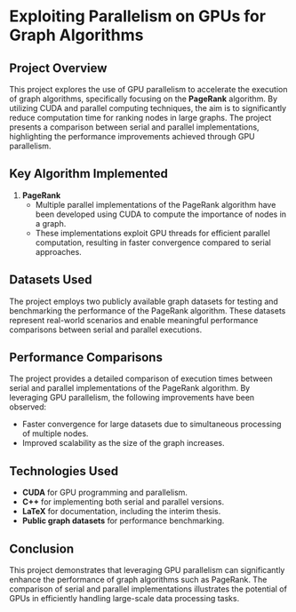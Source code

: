 # Exploiting Parallelism on GPUs for Graph Algorithms

## Project Overview
This project explores the use of GPU parallelism to accelerate the execution of graph algorithms, specifically focusing on the **PageRank** algorithm. By utilizing CUDA and parallel computing techniques, the aim is to significantly reduce computation time for ranking nodes in large graphs. The project presents a comparison between serial and parallel implementations, highlighting the performance improvements achieved through GPU parallelism.

## Key Algorithm Implemented
1. **PageRank**  
   - Multiple parallel implementations of the PageRank algorithm have been developed using CUDA to compute the importance of nodes in a graph.
   - These implementations exploit GPU threads for efficient parallel computation, resulting in faster convergence compared to serial approaches.

## Datasets Used
The project employs two publicly available graph datasets for testing and benchmarking the performance of the PageRank algorithm. These datasets represent real-world scenarios and enable meaningful performance comparisons between serial and parallel executions.

## Performance Comparisons
The project provides a detailed comparison of execution times between serial and parallel implementations of the PageRank algorithm. By leveraging GPU parallelism, the following improvements have been observed:
- Faster convergence for large datasets due to simultaneous processing of multiple nodes.
- Improved scalability as the size of the graph increases.

## Technologies Used
- **CUDA** for GPU programming and parallelism.
- **C++** for implementing both serial and parallel versions.
- **LaTeX** for documentation, including the interim thesis.
- **Public graph datasets** for performance benchmarking.

## Conclusion
This project demonstrates that leveraging GPU parallelism can significantly enhance the performance of graph algorithms such as PageRank. The comparison of serial and parallel implementations illustrates the potential of GPUs in efficiently handling large-scale data processing tasks.

